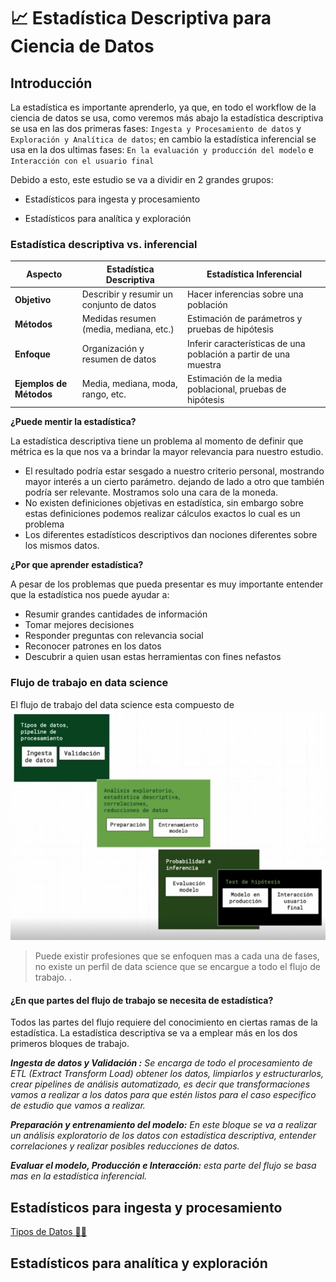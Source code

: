 # 📈 Estadística Descriptiva para Ciencia de Datos

## Introducción

La estadística es importante aprenderlo, ya que, en todo el workflow de la ciencia de datos se usa, como veremos más abajo la estadística descriptiva se usa en las dos primeras fases: `Ingesta y Procesamiento de datos` y `Exploración y Analítica de datos`; en cambio la estadística inferencial se usa en la dos ultimas fases: `En la evaluación y producción del modelo` e `Interacción con el usuario final`

Debido a esto, este estudio se va a dividir en 2 grandes grupos:

* Estadísticos para ingesta y procesamiento

* Estadísticos para analítica y exploración

### Estadística descriptiva vs. inferencial

| Aspecto                 | Estadística Descriptiva                 | Estadística Inferencial                    |
|-------------------------|-----------------------------------------|--------------------------------------------|
| **Objetivo**            | Describir y resumir un conjunto de datos | Hacer inferencias sobre una población      |
| **Métodos**             | Medidas resumen (media, mediana, etc.)   | Estimación de parámetros y pruebas de hipótesis |
| **Enfoque**             | Organización y resumen de datos          | Inferir características de una población a partir de una muestra |
| **Ejemplos de Métodos** | Media, mediana, moda, rango, etc.        | Estimación de la media poblacional, pruebas de hipótesis |

**¿Puede mentir la estadística?**

La estadística descriptiva tiene un problema al momento de definir que métrica es la que nos va a brindar la mayor relevancia para nuestro estudio.

* El resultado podría estar sesgado a nuestro criterio personal, mostrando mayor interés a un cierto parámetro. dejando de lado a otro que también podría ser relevante. Mostramos solo una cara de la moneda.
* No existen definiciones objetivas en estadística, sin embargo sobre estas definiciones podemos realizar cálculos exactos lo cual es un problema
* Los diferentes estadísticos descriptivos dan nociones diferentes sobre los mismos datos.

**¿Por que aprender estadística?**

A pesar de los problemas que pueda presentar es muy importante entender que la estadística nos puede ayudar a:

* Resumir grandes cantidades de información
* Tomar mejores decisiones
* Responder preguntas con relevancia social
* Reconocer patrones en los datos
* Descubrir a quien usan estas herramientas con fines nefastos

### Flujo de trabajo en data science

El flujo de trabajo del data science esta compuesto de
![Flujo de Trabajo de la Ciencia de Datos](./images/flujo_de_trabajo.jpeg)

>Puede existir profesiones que se enfoquen mas a cada una de fases, no existe un perfil de data science que se encargue a todo el flujo de trabajo. .

#### ¿En que partes del flujo de trabajo se necesita de estadística?

Todos las partes del flujo requiere del conocimiento en ciertas ramas de la estadística. La estadística descriptiva se va a emplear más en los dos primeros bloques de trabajo.

***Ingesta de datos y Validación :** Se encarga de todo el procesamiento de ETL (Extract Transform Load) obtener los datos, limpiarlos y estructurarlos, crear pipelines de análisis automatizado, es decir que transformaciones vamos a realizar a los datos para que estén listos para el caso especifico de estudio que vamos a realizar.*

***Preparación y entrenamiento del modelo:** En este bloque se va a realizar un análisis exploratorio de los datos con estadística descriptiva, entender correlaciones y realizar posibles reducciones de datos.*

***Evaluar el modelo, Producción e Interacción:** esta parte del flujo se basa mas en la estadística inferencial.*

## Estadísticos para ingesta y procesamiento

[Tipos de Datos 🫵🏻](https://deepnote.com/workspace/gianmarco-holm-421cbaf8-26f8-4328-a3b6-8e02322986c3/project/Estadistica-descriptiva-en-la-Ciencia-de-Datos-4ae198ff-84f2-47b6-a278-e41621250eb4/notebook/02-tipos-de-datos-c16d8d19e24148c997ba2b85f44c6b1f)


## Estadísticos para analítica y exploración
